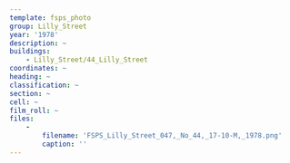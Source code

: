 ```yaml
---
template: fsps_photo
group: Lilly_Street
year: '1978'
description: ~
buildings:
    - Lilly_Street/44_Lilly_Street
coordinates: ~
heading: ~
classification: ~
section: ~
cell: ~
film_roll: ~
files:
    -
        filename: 'FSPS_Lilly_Street_047,_No_44,_17-10-M,_1978.png'
        caption: ''
---
```

